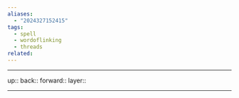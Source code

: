 ```yaml
---
aliases:
  - "2024327152415"
tags:
  - spell
  - wordoflinking
  - threads
related:
---
```




***

up:: 
back:: 
forward:: 
layer:: 

***
